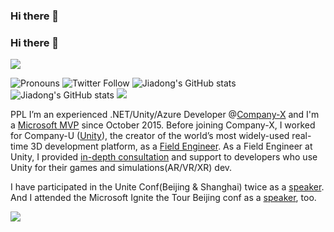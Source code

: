 ### Hi there 👋

### Hi there 👋

<!--
**PPL** is a ✨ _special_ ✨ repository because its `README.md` (this file) appears on your GitHub profile.

Here are some ideas to get you started:
-->

![](https://pbs.twimg.com/profile_banners/410451455/1614843418/1500x500)

![Pronouns](https://img.shields.io/badge/Pronouns-He%2FHim-blue)
![Twitter Follow](https://img.shields.io/twitter/follow/liuhuixin?style=social)
![Jiadong's GitHub stats](https://img.shields.io/github/stars/liuhuixin?style=social)
![Jiadong's GitHub stats](https://img.shields.io/github/followers/liuhuixin?style=social)
![](https://img.shields.io/badge/Blog-jiadongchen.com-blue)



PPL I’m an experienced .NET/Unity/Azure Developer @[Company-X](https://www.linkedin.com/company/company-x-ltd/) and I'm a [Microsoft MVP](https://mvp.microsoft.com/en-us/PublicProfile/5001664?fullName=Jiadong%20Chen) since October 2015. Before joining Company-X, I worked for Company-U ([Unity](https://unity.com/)), the creator of the world’s most widely-used real-time 3D development platform, as a [Field Engineer](https://www.linkedin.com/in/chenjd/). As a Field Engineer at Unity, I provided [in-depth consultation](http://www.jiadongchen.com/categories/unity/) and support to developers who use Unity for their games and simulations(AR/VR/XR) dev. 

I have participated in the Unite Conf(Beijing & Shanghai) twice as a [speaker](https://twitter.com/chen_jd/status/1140481426816552960). And I attended the Microsoft Ignite the Tour Beijing conf as a [speaker](https://twitter.com/chen_jd/status/1204300416806080512), too.


![](https://github-readme-stats.vercel.app/api?username=chenjd&show_icons=true)
